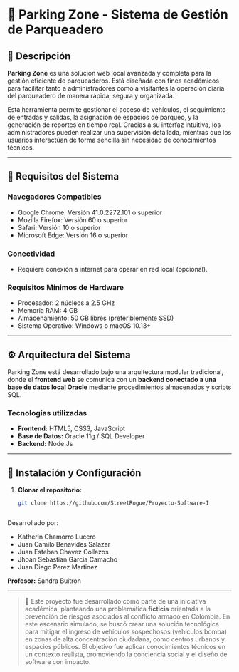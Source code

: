 # 🚗 Parking Zone - Sistema de Gestión de Parqueadero

## 🧾 Descripción

**Parking Zone** es una solución web local avanzada y completa para la gestión eficiente de parqueaderos. Está diseñada con fines académicos para facilitar tanto a administradores como a visitantes la operación diaria del parqueadero de manera rápida, segura y organizada.

Esta herramienta permite gestionar el acceso de vehículos, el seguimiento de entradas y salidas, la asignación de espacios de parqueo, y la generación de reportes en tiempo real. Gracias a su interfaz intuitiva, los administradores pueden realizar una supervisión detallada, mientras que los usuarios interactúan de forma sencilla sin necesidad de conocimientos técnicos.

---

## 🧰 Requisitos del Sistema

### Navegadores Compatibles
- Google Chrome: Versión 41.0.2272.101 o superior  
- Mozilla Firefox: Versión 60 o superior  
- Safari: Versión 10 o superior  
- Microsoft Edge: Versión 16 o superior  

### Conectividad
- Requiere conexión a internet para operar en red local (opcional).

### Requisitos Mínimos de Hardware
- Procesador: 2 núcleos a 2.5 GHz  
- Memoria RAM: 4 GB  
- Almacenamiento: 50 GB libres (preferiblemente SSD)  
- Sistema Operativo: Windows o macOS 10.13+

---

## ⚙️ Arquitectura del Sistema

Parking Zone está desarrollado bajo una arquitectura modular tradicional, donde el **frontend web** se comunica con un **backend conectado a una base de datos local Oracle** mediante procedimientos almacenados y scripts SQL.

### Tecnologías utilizadas

- **Frontend:** HTML5, CSS3, JavaScript
- **Base de Datos:** Oracle 11g / SQL Developer
- **Backend:** Node.Js

---

## 🧪 Instalación y Configuración

1. **Clonar el repositorio:**
   ```bash
   git clone https://github.com/StreetRogue/Proyecto-Software-I



Desarrollado por:
- Katherin Chamorro Lucero
- Juan Camilo Benavides Salazar
- Juan Esteban Chavez Collazos
- Jhoan Sebastian Garcia Camacho
- Juan Diego Perez Martinez

**Profesor:** Sandra Buitron

---

> 🧪 Este proyecto fue desarrollado como parte de una iniciativa académica, planteando una problemática **ficticia** orientada a la prevención de riesgos asociados al conflicto armado en Colombia. En este escenario simulado, se buscó crear una solución tecnológica para mitigar el ingreso de vehículos sospechosos (vehículos bomba) en zonas de alta concentración ciudadana, como centros urbanos y espacios públicos. El objetivo fue aplicar conocimientos técnicos en un contexto realista, promoviendo la conciencia social y el diseño de software con impacto.


